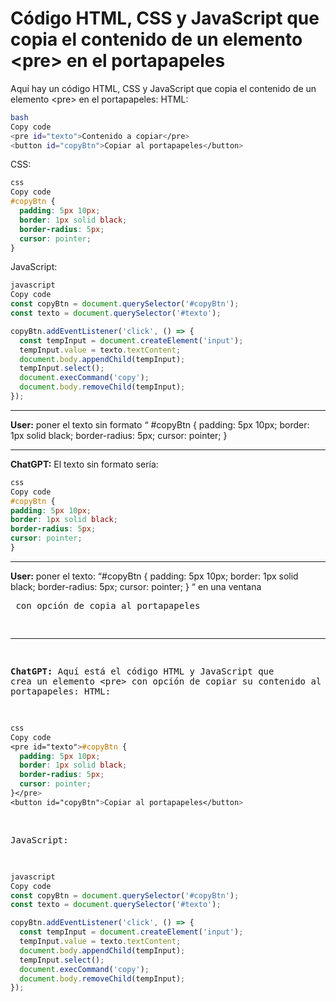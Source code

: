 # Código HTML, CSS y JavaScript que copia el contenido de un elemento &lt;pre&gt; en el portapapeles
Aquí hay un código HTML, CSS y JavaScript que copia el contenido de un elemento &lt;pre&gt; en el portapapeles:
HTML:
```bash
bash
Copy code
<pre id="texto">Contenido a copiar</pre>
<button id="copyBtn">Copiar al portapapeles</button>
```
CSS:
```css
css
Copy code
#copyBtn {
  padding: 5px 10px;
  border: 1px solid black;
  border-radius: 5px;
  cursor: pointer;
}
```
JavaScript:
```javascript
javascript
Copy code
const copyBtn = document.querySelector('#copyBtn');
const texto = document.querySelector('#texto');

copyBtn.addEventListener('click', () => {
  const tempInput = document.createElement('input');
  tempInput.value = texto.textContent;
  document.body.appendChild(tempInput);
  tempInput.select();
  document.execCommand('copy');
  document.body.removeChild(tempInput);
});
```

---

**User:**
poner el texto sin formato “ #copyBtn {
  padding: 5px 10px;
  border: 1px solid black;
  border-radius: 5px;
  cursor: pointer;
}

---

**ChatGPT:**
El texto sin formato sería:
```css
css
Copy code
#copyBtn {
padding: 5px 10px;
border: 1px solid black;
border-radius: 5px;
cursor: pointer;
}
```

---

**User:**
poner el texto: “#copyBtn {
  padding: 5px 10px;
  border: 1px solid black;
  border-radius: 5px;
  cursor: pointer;
} “ en una ventana <pre> con opción de copia al portapapeles

---

**ChatGPT:**
Aquí está el código HTML y JavaScript que crea un elemento &lt;pre&gt; con opción de copiar su contenido al portapapeles:
HTML:
```css
css
Copy code
<pre id="texto">#copyBtn {
  padding: 5px 10px;
  border: 1px solid black;
  border-radius: 5px;
  cursor: pointer;
}</pre>
<button id="copyBtn">Copiar al portapapeles</button>
```
JavaScript:
```javascript
javascript
Copy code
const copyBtn = document.querySelector('#copyBtn');
const texto = document.querySelector('#texto');

copyBtn.addEventListener('click', () => {
  const tempInput = document.createElement('input');
  tempInput.value = texto.textContent;
  document.body.appendChild(tempInput);
  tempInput.select();
  document.execCommand('copy');
  document.body.removeChild(tempInput);
});
```